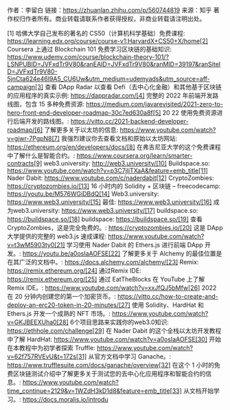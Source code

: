 作者：李留白
链接：https://zhuanlan.zhihu.com/p/560744819
来源：知乎
著作权归作者所有。商业转载请联系作者获得授权，非商业转载请注明出处。

[1] 哈佛大学自己发布的著名的 CS50（计算机科学基础）免费课程: https://learning.edx.org/course/course-v1:HarvardX+CS50+X/home[2] Coursera 上通过 Blockchain 101 免费学习区块链的基础知识: https://www.udemy.com/course/blockchain-theory-101/?LSNPUBID=JVFxdTr9V80&ranEAID=JVFxdTr9V80&ranMID=39197&ranSiteID=JVFxdTr9V80-5jnCta624e46I9A5_CU6Uw&utm_medium=udemyads&utm_source=aff-campaign[3] 查看 DApp Radar 以查看 Defi（去中心化金融）和其他基于区块链的应用程序的真实示例: https://dappradar.com/[4] 完整的 2022 年前端开发路线图，包含 15 多种免费资源: https://medium.com/javarevisited/2021-zero-to-hero-front-end-developer-roadmap-30c7ed630a8f[5] 20 22 使用免费资源进行后端开发的路线图。: https://vitto.cc/2021-backend-developer-roadmap/[6] 了解更多关于以太坊的信息: https://www.youtube.com/watch?v=gjwr-7PgpN8[7] 我强烈建议你去查看文档和原始以太坊网站: https://ethereum.org/en/developers/docs/[8] 在弗吉尼亚大学的这个免费课程中了解什么是智能合约。: https://www.coursera.org/learn/smarter-contracts[9] web3.university: http://web3.university/[10] Buildspace.so: https://www.youtube.com/watch?v=p3C7jljTXaA&feature=emb_title[11] Nader Dabit: https://www.youtube.com/c/naderdabit[12] CryptoZombies: https://cryptozombies.io/[13] 16 小时内的 Solidity + 区块链 – freecodecamp: https://youtu.be/M576WGiDBdQ[14] Web3.university: https://www.web3.university/[15] 最佳: https://www.web3.university/[16] 成为web3.university: https://www.web3.university/[17] buildspace.so: https://buildspace.so/[18] buildspace: https://buildspace.so/[19] 查看 CryptoZombies，这是完全免费的。: https://cryptozombies.io/[20] 这是 DApp 大学提供的完整的 web3.js 速成课程: https://www.youtube.com/watch?v=t3wM5903ty0[21] 学习使用 Nader Dabit 的 Ethers.js 进行前端 DApp 开发。: https://youtu.be/a0osIaAOFSE[22] 了解更多关于 Alchemy 的最佳位置是在其广泛的文档中。: https://docs.alchemy.com/alchemy/[23] Remix: https://remix.ethereum.org/[24] 通过Remix IDE: https://remix.ethereum.org/[25] 通过 EatTheBlocks 在 YouTube 上了解 Remix IDE。: https://www.youtube.com/watch?v=xxJfQJ5bMfw[26] 2022 在 20 分钟内创建您的第一个加密货币。: https://vitto.cc/how-to-create-and-deploy-an-erc20-token-in-20-minutes/[27] 使用 Solidity、HardHat 和 Ethers.js 开发一个成熟的 NFT 市场。: https://www.youtube.com/watch?v=GKJBEEXUha0[28] 6个项目思路来实践你的web3.0知识: https://ethhole.com/challenge[29] 在 Nader Dabit 的这个全栈以太坊开发教程中了解 HardHat: https://www.youtube.com/watch?v=a0osIaAOFSE[30] 开始在本教程中为初学者探索 Truffle: https://www.youtube.com/watch?v=62f757RVEvU&t=172s[31] 从官方文档中学习 Ganache。: https://www.trufflesuite.com/docs/ganache/overview[32] 在这个 1 小时的免费区块链测试介绍中了解更多关于测试您的去中心化应用程序和智能合约的信息。: https://www.youtube.com/watch?time_continue=2129&v=1WZdH3kD1d8&feature=emb_title[33] 从文档开始学习。: https://docs.moralis.io/introdu